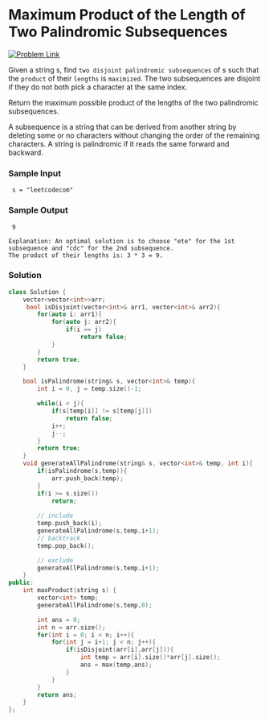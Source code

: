 # Maximum Product of the Length of Two Palindromic Subsequences

[![Problem Link](https://img.shields.io/badge/-LeetCode-FFA116?style=for-the-badge&logo=LeetCode&logoColor=black)](https://leetcode.com/problems/maximum-product-of-the-length-of-two-palindromic-subsequences/description/)

Given a string s, find `two disjoint palindromic subsequences` of s such that the `product` of their `lengths` is `maximized`. 
The two subsequences are disjoint if they do not both pick a character at the same index.

Return the maximum possible product of the lengths of the two palindromic subsequences.

A subsequence is a string that can be derived from another string by deleting some or no characters without 
changing the order of the remaining characters. A string is palindromic if it reads the same forward and backward.

### Sample Input
```
 s = "leetcodecom"
```

### Sample Output
```
 9

Explanation: An optimal solution is to choose "ete" for the 1st subsequence and "cdc" for the 2nd subsequence.
The product of their lengths is: 3 * 3 = 9.
```

### Solution
```cpp
class Solution {
    vector<vector<int>>arr;
     bool isDisjoint(vector<int>& arr1, vector<int>& arr2){       
        for(auto i: arr1){
            for(auto j: arr2){
                if(i == j)
                    return false;
            }
        }
        return true;
    }

    bool isPalindrome(string& s, vector<int>& temp){
        int i = 0, j = temp.size()-1;

        while(i < j){
            if(s[temp[i]] != s[temp[j]])
                return false;
            i++;
            j--;
        }
        return true;
    }
    void generateAllPalindrome(string& s, vector<int>& temp, int i){
        if(isPalindrome(s,temp)){
            arr.push_back(temp);
        }
        if(i >= s.size())
            return;
        
        // include
        temp.push_back(i);
        generateAllPalindrome(s,temp,i+1);
        // backtrack
        temp.pop_back();

        // exclude
        generateAllPalindrome(s,temp,i+1);
    }
public:
    int maxProduct(string s) {
        vector<int> temp;
        generateAllPalindrome(s,temp,0);

        int ans = 0;
        int n = arr.size();
        for(int i = 0; i < n; i++){
            for(int j = i+1; j < n; j++){
                if(isDisjoint(arr[i],arr[j])){
                    int temp = arr[i].size()*arr[j].size();
                    ans = max(temp,ans);
                }
            }
        }
        return ans;
    }
};
```
